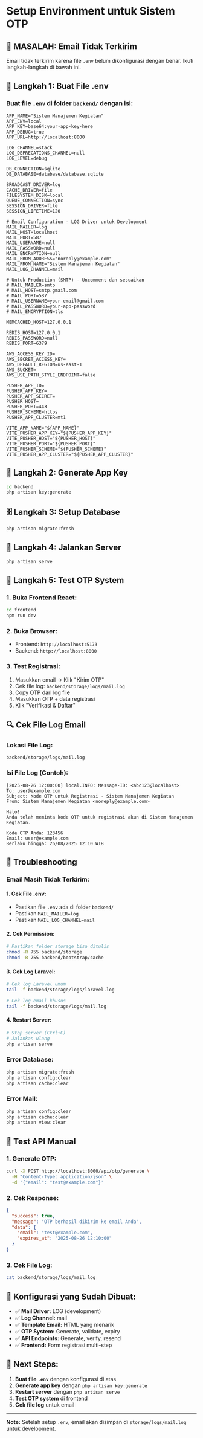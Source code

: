 # Setup Environment untuk Sistem OTP

## 🚨 **MASALAH: Email Tidak Terkirim**

Email tidak terkirim karena file `.env` belum dikonfigurasi dengan benar. Ikuti langkah-langkah di bawah ini.

## 📝 **Langkah 1: Buat File .env**

### **Buat file `.env` di folder `backend/` dengan isi:**

```env
APP_NAME="Sistem Manajemen Kegiatan"
APP_ENV=local
APP_KEY=base64:your-app-key-here
APP_DEBUG=true
APP_URL=http://localhost:8000

LOG_CHANNEL=stack
LOG_DEPRECATIONS_CHANNEL=null
LOG_LEVEL=debug

DB_CONNECTION=sqlite
DB_DATABASE=database/database.sqlite

BROADCAST_DRIVER=log
CACHE_DRIVER=file
FILESYSTEM_DISK=local
QUEUE_CONNECTION=sync
SESSION_DRIVER=file
SESSION_LIFETIME=120

# Email Configuration - LOG Driver untuk Development
MAIL_MAILER=log
MAIL_HOST=localhost
MAIL_PORT=587
MAIL_USERNAME=null
MAIL_PASSWORD=null
MAIL_ENCRYPTION=null
MAIL_FROM_ADDRESS="noreply@example.com"
MAIL_FROM_NAME="Sistem Manajemen Kegiatan"
MAIL_LOG_CHANNEL=mail

# Untuk Production (SMTP) - Uncomment dan sesuaikan
# MAIL_MAILER=smtp
# MAIL_HOST=smtp.gmail.com
# MAIL_PORT=587
# MAIL_USERNAME=your-email@gmail.com
# MAIL_PASSWORD=your-app-password
# MAIL_ENCRYPTION=tls

MEMCACHED_HOST=127.0.0.1

REDIS_HOST=127.0.0.1
REDIS_PASSWORD=null
REDIS_PORT=6379

AWS_ACCESS_KEY_ID=
AWS_SECRET_ACCESS_KEY=
AWS_DEFAULT_REGION=us-east-1
AWS_BUCKET=
AWS_USE_PATH_STYLE_ENDPOINT=false

PUSHER_APP_ID=
PUSHER_APP_KEY=
PUSHER_APP_SECRET=
PUSHER_HOST=
PUSHER_PORT=443
PUSHER_SCHEME=https
PUSHER_APP_CLUSTER=mt1

VITE_APP_NAME="${APP_NAME}"
VITE_PUSHER_APP_KEY="${PUSHER_APP_KEY}"
VITE_PUSHER_HOST="${PUSHER_HOST}"
VITE_PUSHER_PORT="${PUSHER_PORT}"
VITE_PUSHER_SCHEME="${PUSHER_SCHEME}"
VITE_PUSHER_APP_CLUSTER="${PUSHER_APP_CLUSTER}"
```

## 🔑 **Langkah 2: Generate App Key**

```bash
cd backend
php artisan key:generate
```

## 🗄️ **Langkah 3: Setup Database**

```bash
php artisan migrate:fresh
```

## 🚀 **Langkah 4: Jalankan Server**

```bash
php artisan serve
```

## 📧 **Langkah 5: Test OTP System**

### **1. Buka Frontend React:**
```bash
cd frontend
npm run dev
```

### **2. Buka Browser:**
- Frontend: `http://localhost:5173`
- Backend: `http://localhost:8000`

### **3. Test Registrasi:**
1. Masukkan email → Klik "Kirim OTP"
2. Cek file log: `backend/storage/logs/mail.log`
3. Copy OTP dari log file
4. Masukkan OTP + data registrasi
5. Klik "Verifikasi & Daftar"

## 🔍 **Cek File Log Email**

### **Lokasi File Log:**
```
backend/storage/logs/mail.log
```

### **Isi File Log (Contoh):**
```
[2025-08-26 12:00:00] local.INFO: Message-ID: <abc123@localhost>
To: user@example.com
Subject: Kode OTP untuk Registrasi - Sistem Manajemen Kegiatan
From: Sistem Manajemen Kegiatan <noreply@example.com>

Halo!
Anda telah meminta kode OTP untuk registrasi akun di Sistem Manajemen Kegiatan.

Kode OTP Anda: 123456
Email: user@example.com
Berlaku hingga: 26/08/2025 12:10 WIB
```

## 🚨 **Troubleshooting**

### **Email Masih Tidak Terkirim:**

#### **1. Cek File .env:**
- Pastikan file `.env` ada di folder `backend/`
- Pastikan `MAIL_MAILER=log`
- Pastikan `MAIL_LOG_CHANNEL=mail`

#### **2. Cek Permission:**
```bash
# Pastikan folder storage bisa ditulis
chmod -R 755 backend/storage
chmod -R 755 backend/bootstrap/cache
```

#### **3. Cek Log Laravel:**
```bash
# Cek log Laravel umum
tail -f backend/storage/logs/laravel.log

# Cek log email khusus
tail -f backend/storage/logs/mail.log
```

#### **4. Restart Server:**
```bash
# Stop server (Ctrl+C)
# Jalankan ulang
php artisan serve
```

### **Error Database:**
```bash
php artisan migrate:fresh
php artisan config:clear
php artisan cache:clear
```

### **Error Mail:**
```bash
php artisan config:clear
php artisan cache:clear
php artisan view:clear
```

## 📱 **Test API Manual**

### **1. Generate OTP:**
```bash
curl -X POST http://localhost:8000/api/otp/generate \
  -H "Content-Type: application/json" \
  -d '{"email": "test@example.com"}'
```

### **2. Cek Response:**
```json
{
  "success": true,
  "message": "OTP berhasil dikirim ke email Anda",
  "data": {
    "email": "test@example.com",
    "expires_at": "2025-08-26 12:10:00"
  }
}
```

### **3. Cek File Log:**
```bash
cat backend/storage/logs/mail.log
```

## 🎯 **Konfigurasi yang Sudah Dibuat:**

- ✅ **Mail Driver:** LOG (development)
- ✅ **Log Channel:** mail
- ✅ **Template Email:** HTML yang menarik
- ✅ **OTP System:** Generate, validate, expiry
- ✅ **API Endpoints:** Generate, verify, resend
- ✅ **Frontend:** Form registrasi multi-step

## 🚀 **Next Steps:**

1. **Buat file `.env`** dengan konfigurasi di atas
2. **Generate app key** dengan `php artisan key:generate`
3. **Restart server** dengan `php artisan serve`
4. **Test OTP system** di frontend
5. **Cek file log** untuk email

---

**Note:** Setelah setup `.env`, email akan disimpan di `storage/logs/mail.log` untuk development.
